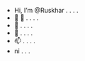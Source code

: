 - Hi, I’m @Ruskhar . . . .
- 👀 👀 . . . .
- 🌱 . . . .
- 💞️ . . . .
- 📫 . . . .
- ni . . .

<!---
Ruskhar/Ruskhar is a ✨ special ✨ repository because its `README.md` (this file) appears on your GitHub profile.
You can click the Preview link to take a look at your changes.
--->
